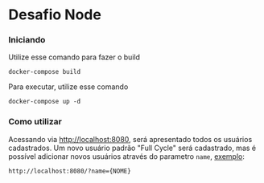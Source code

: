 # Desafio Node


### Iniciando

Utilize esse comando para fazer o build
```
docker-compose build
```

Para executar, utilize esse comando
```
docker-compose up -d
```

### Como utilizar

Acessando via [http://localhost:8080](http://localhost:8080), será apresentado todos os usuários cadastrados. 
Um novo usuário padrão "Full Cycle" será cadastrado, mas é possível adicionar novos usuários através do parametro `name`, [exemplo](http://localhost/?name=Exemplo):

```
http://localhost:8080/?name={NOME}
```
